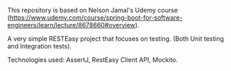
This repository is based on Nelson Jamal's Udemy course (https://www.udemy.com/course/spring-boot-for-software-engineers/learn/lecture/8678660#overview).

A very simple RESTEasy project that focuses on testing. (Both Unit testing and Integration tests).

Technologies used: AssertJ, RestEasy Client API, Mockito.

